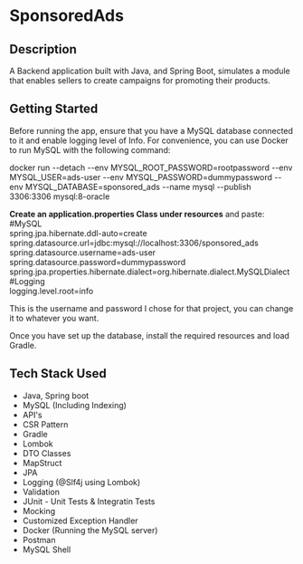
# SponsoredAds

## Description

A Backend application built with Java, and Spring Boot, simulates a module that enables sellers to create campaigns for promoting their products.

## Getting Started

Before running the app, ensure that you have a MySQL database connected to it and enable logging level of Info.
For convenience, you can use Docker to run MySQL with the following command:

docker run --detach --env MYSQL_ROOT_PASSWORD=rootpassword --env MYSQL_USER=ads-user --env MYSQL_PASSWORD=dummypassword --env MYSQL_DATABASE=sponsored_ads --name mysql --publish 3306:3306 mysql:8-oracle
 
 **Create an application.properties Class under resources** and paste:
 #MySQL  
spring.jpa.hibernate.ddl-auto=create  
spring.datasource.url=jdbc:mysql://localhost:3306/sponsored_ads  
spring.datasource.username=ads-user  
spring.datasource.password=dummypassword  
spring.jpa.properties.hibernate.dialect=org.hibernate.dialect.MySQLDialect  
#Logging  
logging.level.root=info

This is the username and password I chose for that project, you can change it to whatever you want.

Once you have set up the database, install the required resources and load Gradle.

## Tech Stack Used
- Java, Spring boot
- MySQL (Including Indexing)
- API's
- CSR Pattern
- Gradle
- Lombok
- DTO Classes
- MapStruct
- JPA
- Logging (@Slf4j using Lombok)
- Validation
- JUnit - Unit Tests & Integratin Tests
- Mocking
- Customized Exception Handler
- Docker (Running the MySQL server)
- Postman
- MySQL Shell
